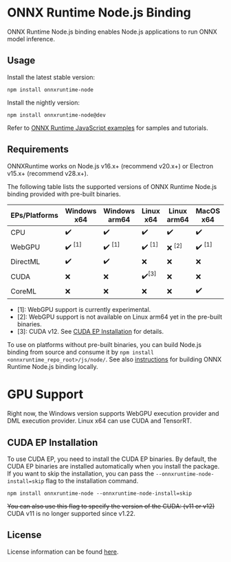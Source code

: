 # ONNX Runtime Node.js Binding

ONNX Runtime Node.js binding enables Node.js applications to run ONNX model inference.

## Usage

Install the latest stable version:

```
npm install onnxruntime-node
```

Install the nightly version:

```
npm install onnxruntime-node@dev
```

Refer to [ONNX Runtime JavaScript examples](https://github.com/microsoft/onnxruntime-inference-examples/tree/main/js) for samples and tutorials.

## Requirements

ONNXRuntime works on Node.js v16.x+ (recommend v20.x+) or Electron v15.x+ (recommend v28.x+).

The following table lists the supported versions of ONNX Runtime Node.js binding provided with pre-built binaries.

| EPs/Platforms | Windows x64        | Windows arm64      | Linux x64          | Linux arm64        | MacOS x64          | MacOS arm64        |
| ------------- | ------------------ | ------------------ | ------------------ | ------------------ | ------------------ | ------------------ |
| CPU           | ✔️                 | ✔️                 | ✔️                 | ✔️                 | ✔️                 | ✔️                 |
| WebGPU        | ✔️ <sup>\[1]</sup> | ✔️ <sup>\[1]</sup> | ✔️ <sup>\[1]</sup> | ❌ <sup>\[2]</sup> | ✔️ <sup>\[1]</sup> | ✔️ <sup>\[1]</sup> |
| DirectML      | ✔️                 | ✔️                 | ❌                 | ❌                 | ❌                 | ❌                 |
| CUDA          | ❌                 | ❌                 | ✔️<sup>\[3]</sup>  | ❌                 | ❌                 | ❌                 |
| CoreML        | ❌                 | ❌                 | ❌                 | ❌                 | ✔️                 | ✔️                 |

- \[1]: WebGPU support is currently experimental.
- \[2]: WebGPU support is not available on Linux arm64 yet in the pre-built binaries.
- \[3]: CUDA v12. See [CUDA EP Installation](#cuda-ep-installation) for details.

To use on platforms without pre-built binaries, you can build Node.js binding from source and consume it by `npm install <onnxruntime_repo_root>/js/node/`. See also [instructions](https://onnxruntime.ai/docs/build/inferencing.html#apis-and-language-bindings) for building ONNX Runtime Node.js binding locally.

# GPU Support

Right now, the Windows version supports WebGPU execution provider and DML execution provider. Linux x64 can use CUDA and TensorRT.

## CUDA EP Installation

To use CUDA EP, you need to install the CUDA EP binaries. By default, the CUDA EP binaries are installed automatically when you install the package. If you want to skip the installation, you can pass the `--onnxruntime-node-install=skip` flag to the installation command.

```
npm install onnxruntime-node --onnxruntime-node-install=skip
```

~~You can also use this flag to specify the version of the CUDA: (v11 or v12)~~ CUDA v11 is no longer supported since v1.22.

## License

License information can be found [here](https://github.com/microsoft/onnxruntime/blob/main/README.md#license).
